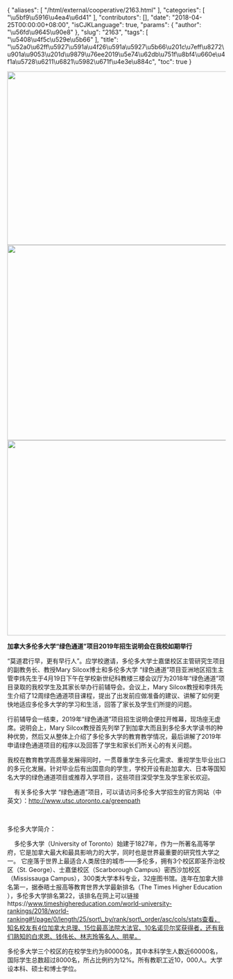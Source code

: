 {
    "aliases": [
        "/html/external/cooperative/2163.html"
    ],
    "categories": [
        "\u5bf9\u5916\u4ea4\u6d41"
    ],
    "contributors": [],
    "date": "2018-04-25T00:00:00+08:00",
    "isCJKLanguage": true,
    "params": {
        "author": "\u56fd\u9645\u90e8"
    },
    "slug": "2163",
    "tags": [
        "\u5408\u4f5c\u529e\u5b66"
    ],
    "title": "\u52a0\u62ff\u5927\u591a\u4f26\u591a\u5927\u5b66\u201c\u7eff\u8272\u901a\u9053\u201d\u9879\u76ee2019\u5e74\u62db\u751f\u8bf4\u660e\u4f1a\u5728\u6211\u6821\u5982\u671f\u4e3e\u884c",
    "toc": true
}


<img
    src="https://cdn.tfls.online/mirror/full/4ee89aa016a66a10bf3f52e6726f98131aa895d1.jpg"
    style="display:block;margin-left:auto;margin-right:auto;"
    decoding="async"
    fetchpriority="auto"
    loading="lazy"
    height="400"
    width="600"
/>
<img
    src="https://cdn.tfls.online/mirror/full/f52766d1dcb8d33651106f898aea27284232f604.jpg"
    style="display:block;margin-left:auto;margin-right:auto;"
    decoding="async"
    fetchpriority="auto"
    loading="lazy"
    height="450"
    width="600"
/>
<img
    src="https://cdn.tfls.online/mirror/full/e6c9ffde6a342993daea82a74aaf2cc1050b3e1f.jpg"
    style="display:block;margin-left:auto;margin-right:auto;"
    decoding="async"
    fetchpriority="auto"
    loading="lazy"
    height="450"
    width="600"
/>







**加拿大多伦多大学“绿色通道”项目2019年招生说明会在我校如期举行**




“莫道君行早，更有早行人”。应学校邀请，多伦多大学士嘉堡校区主管研究生项目的副教务长、教授Mary Silcox博士和多伦多大学 “绿色通道”项目亚洲地区招生主管李炜先生于4月19日下午在学校新世纪科教楼三楼会议厅为2018年“绿色通道”项目录取的我校学生及其家长举办行前辅导会。会议上，Mary Silcox教授和李炜先生介绍了12周绿色通道项目课程，提出了出发前应做准备的建议、讲解了如何更快地适应多伦多大学的学习和生活，回答了家长及学生们所提的问题。




行前辅导会一结束，2019年“绿色通道”项目招生说明会便拉开帷幕，现场座无虚席。说明会上，Mary Silcox教授首先列举了到加拿大而且到多伦多大学读书的种种优势，然后又从整体上介绍了多伦多大学的教育教学情况，最后讲解了2019年申请绿色通道项目的程序以及回答了学生和家长们所关心的有关问题。




我校在教育教学高质量发展得同时，一贯尊重学生多元化需求、重视学生毕业出口的多元化发展。针对毕业后有出国意向的学生，学校开设有赴加拿大、日本等国知名大学的绿色通道项目或推荐入学项目，这些项目深受学生及学生家长欢迎。




    有关多伦多大学 “绿色通道”项目，可以请访问多伦多大学招生的官方网站（中英文）：<http://www.utsc.utoronto.ca/greenpath>




    




多伦多大学简介：




    多伦多大学（University of Toronto）始建于1827年，作为一所著名高等学府，它是加拿大最大和最具影响力的大学，同时也是世界最重要的研究性大学之一。 它座落于世界上最适合人类居住的城市——多伦多，拥有3个校区即圣乔治校区（St. George）、士嘉堡校区（Scarborough Campus）密西沙加校区（Mississauga Campus），300类大学本科专业，32座图书馆。连年在加拿大排名第一，据泰晤士报高等教育世界大学最新排名（The Times Higher Education ），多伦多大学排名第22，该排名在网上可以链接https://www.timeshighereducation.com/world-university-rankings/2018/world-ranking#!/page/0/length/25/sort\_by/rank/sort\_order/asc/cols/stats查看，知名校友有4位加拿大总理、15位最高法院大法官、10名诺贝尔奖获得者，还有我们熟知的白求恩、钱伟长、林志玲等名人、明星。




多伦多大学三个校区的在校学生约为80000名，其中本科学生人数近60000名，国际学生总数超过8000名，所占比例约为12%。所有教职工近10，000人。大学设本科、硕士和博士学位。




 









  



